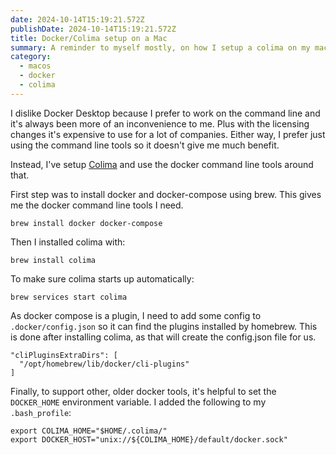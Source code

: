 ```yaml
---
date: 2024-10-14T15:19:21.572Z
publishDate: 2024-10-14T15:19:21.572Z
title: Docker/Colima setup on a Mac
summary: A reminder to myself mostly, on how I setup a colima on my mac to avoid having to use Docker Desktop.
category:
  - macos
  - docker
  - colima
---
```


I dislike Docker Desktop because I prefer to work on the command line and it's always been more of an inconvenience to me. Plus with the licensing changes it's expensive to use for a lot of companies. Either way, I prefer just using the command line tools so it doesn't give me much benefit.

Instead, I've setup [Colima](https://github.com/abiosoft/colima) and use the docker command line tools around that.

First step was to install docker and docker-compose using brew. This gives me the docker command line tools I need.

    brew install docker docker-compose

Then I installed colima with:

    brew install colima

To make sure colima starts up automatically:

    brew services start colima

As docker compose is a plugin, I need to add some config to `.docker/config.json` so it can find the plugins installed by homebrew. This is done after installing colima, as that will create the config.json file for us.

    "cliPluginsExtraDirs": [
      "/opt/homebrew/lib/docker/cli-plugins"
    ]

Finally, to support other, older docker tools, it's helpful to set the `DOCKER_HOME` environment variable. I added the following to my `.bash_profile`:

    export COLIMA_HOME="$HOME/.colima/"
    export DOCKER_HOST="unix://${COLIMA_HOME}/default/docker.sock"

